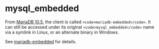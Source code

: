 
# mysql_embedded

From [MariaDB 10.5](../../../release-notes/mariadb-community-server/what-is-mariadb-105.md), the client is called `<code>mariadb-embedded</code>`. It can still be accessed under its original `<code>mysql_embedded</code>` name via a symlink in Linux, or an alternate binary in Windows.


See [mariadb-embedded](../mariadb-embedded.md) for details.

